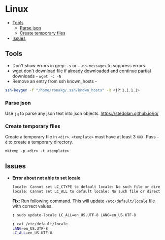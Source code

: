 # Linux

<!-- vim-markdown-toc GFM -->
* [Tools](#tools)
    * [Parse json](#parse-json)
    * [Create temporary files](#create-temporary-files)
* [Issues](#issues)

<!-- vim-markdown-toc -->

## Tools

- Don't show errors in grep: `-s` or `--no-messages` to suppress errors.
- wget don't download file if already downloaded and continue partial downloads - `wget -c -N`
- Remove an entry from ssh known_hosts -

```bash
ssh-keygen -f "/home/ronakg/.ssh/known_hosts" -R <IP:1.1.1.1>
```

### Parse json

Use `jq` to parse any json text into json objects. https://stedolan.github.io/jq/

### Create temporary files

Create a temporary file in `<dir>`. `<template>` must have at least 3 `XXX`. Pass `-d` to create a temporary directory.

`mktemp -p <dir> -t <template>`

## Issues

- **Error about not able to set locale**

    ```bash
    locale: Cannot set LC_CTYPE to default locale: No such file or directory
    locale: Cannot set LC_ALL to default locale: No such file or directory
    ```

    **Fix**: Run following command. This will update `/etc/default/locale` file with correct values.

    ```bash
    ❯ sudo update-locale LC_ALL=en_US.UTF-8 LANG=en_US.UTF-8

    ❯ cat /etc/default/locale
    LANG=en_US.UTF-8
    LC_ALL=en_US.UTF-8
    ```

